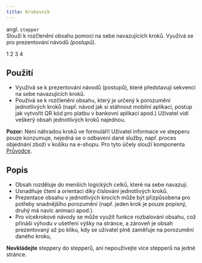 ```yaml
---
title: Krokovník
---
```


<script setup>
import DocumentationLinks from '../.vitepress/theme/components/DocumentationLinks.vue'
</script>

angl. `stepper`<br>
Slouží k rozčlenění obsahu pomocí na sebe navazujících kroků. Využívá se pro prezentování návodů *(postupů)*.  

<div class="sample-content">
    <client-only>
        <gov-stepper size="m" wcag-label="Aid application procedure">
            <gov-stepper-item variant="primary" label="Legislation" prefix="1">
                <span slot="prefix">1</span>
            </gov-stepper-item>
            <gov-stepper-item variant="error" label="Appeal options" prefix="2">
                <span slot="prefix">2</span>
            </gov-stepper-item>
            <gov-stepper-item variant="success" label="Negotiating language" prefix="3">
                <span slot="prefix">3</span>
            </gov-stepper-item>
            <gov-stepper-item variant="warning" label="Options for processing your application at a nearby office" prefix="4">
                <span slot="prefix">4</span>
            </gov-stepper-item>
        </gov-stepper>
    </client-only>
</div>

<DocumentationLinks
storybookUrl="/storybook/?path=/docs/components-stepper--docs"
documentationUrl="/komponenty/dokumentace/gov-stepper" />

## Použití
- Využívá se k prezentování návodů (postupů), které představují sekvenci na sebe navazujících kroků. 
- Používá se k rozčlenění obsahu, který je určený k porozumění jednotlivých kroků (např. návod jak si stáhnout mobilní aplikaci, postup jak vytvořit QR kód pro platbu v bankovní aplikaci apod.) Uživatel vidí veškerý obsah jednotlivých kroků najednou. 

**Pozor:** Není náhradou kroků ve formuláři! Uživatel informace ve stepperu pouze konzumuje, nejedná se o odbavení dané služby, např. proces objednání zboží v košíku na e-shopu. Pro tyto účely slouží komponenta [Průvodce](/komponenty/pruvodce).  

## Popis
- Obsah rozděluje do menších logických celků, které na sebe navazují.
- Usnadňuje čtení a orientaci díky číslování jednotlivých kroků.
- Prezentace obsahu v jednotlivých krocích může být přizpůsobena pro potřeby snadnějšího porozumění (např. jeden krok je pouze popisný, druhý má navíc animaci apod.).
- Pro vícekrokové návody se může využít funkce rozbalování obsahu, což přináší výhodu v ušetření výšky na stránce, a zároveň je obsah prezentovaný až po kliku, kdy se uživatel plně zaměřuje na porozumění daného kroku,

**Nevkládejte** steppery do stepperů, ani nepoužívejte více stepperů na jedné stránce. 
